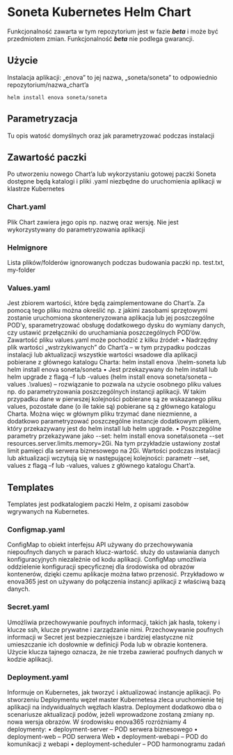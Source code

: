 # Soneta Kubernetes Helm Chart

Funkcjonalność zawarta w tym repozytorium jest w fazie ***beta*** i może być przedmiotem zmian. Funkcjonalność ***beta*** nie podlega gwarancji.

## Użycie
Instalacja aplikacji: „enova” to jej nazwa, „soneta/soneta” to odpowiednio repozytorium/nazwa_chart’a

```console
helm install enova soneta/soneta
```
## Parametryzacja

Tu opis watość domyślnych oraz jak parametryzować podczas instalacji

## Zawartość paczki

Po utworzeniu nowego Chart’a lub wykorzystaniu gotowej paczki Soneta dostępne będą katalogi i pliki .yaml niezbędne do uruchomienia aplikacji w klastrze Kubernetes
### Chart.yaml
Plik Chart zawiera jego opis np. nazwę oraz wersję. Nie jest wykorzystywany do parametryzowania aplikacji

### Helmignore
Lista plików/folderów ignorowanych podczas budowania paczki np. test.txt, my-folder

### Values.yaml 
Jest zbiorem wartości, które będą zaimplementowane do Chart’a. Za pomocą tego pliku można określić np. z jakimi zasobami sprzętowymi zostanie uruchomiona skonteneryzowana aplikacja lub jej poszczególne POD’y, sparametryzować obsługę dodatkowego dysku do wymiany danych, czy ustawić przełączniki do uruchamiania poszczególnych POD’ów.
Zawartość pliku values.yaml może pochodzić z kilku źródeł:
•	Nadrzędny plik wartości „wstrzykiwanych” do Chart’a – w tym przypadku podczas instalacji lub aktualizacji wszystkie wartości wsadowe dla aplikacji pobierane z głównego katalogu Charta: helm install enova .\helm-soneta lub helm install enova soneta/soneta
•	Jest przekazywany do helm install lub helm upgrade z flagą –f lub -values (helm install enova soneta/soneta –values .\values) – rozwiązanie to pozwala na użycie osobnego pliku values
np. do parametryzowania poszczególnych instancji aplikacji. W takim przypadku dane 
w pierwszej kolejności pobierane są ze wskazanego pliku values, pozostałe dane (o ile takie są) pobierane są z głównego katalogu Charta. Można więc w głównym pliku trzymać dane niezmienne, a dodatkowo parametryzować poszczególne instancje dodatkowym plikiem, który przekazywany jest do helm install lub helm upgrade.
•	Poszczególne parametry przekazywane jako --set: helm install enova soneta\soneta --set resources.server.limits.memory=2Gi. Na tym przykładzie ustawiony został limit pamięci dla serwera biznesowego na 2Gi. 
Wartości podczas instalacji lub aktualizacji wczytują się w następującej kolejności:  parametr --set, values z flagą –f lub -values, values z głównego katalogu Chart’a.
##	Templates
Templates jest podkatalogiem paczki Helm, z opisami zasobów wgrywanych na Kubernetes.

###	Configmap.yaml
ConfigMap to obiekt interfejsu API używany do przechowywania niepoufnych danych w parach klucz-wartość. służy do ustawiania danych konfiguracyjnych niezależnie od kodu aplikacji. ConfigMap umożliwia oddzielenie konfiguracji specyficznej dla środowiska od obrazów kontenerów, dzięki czemu aplikacje można łatwo przenosić. Przykładowo w enova365 jest on używany do połączenia instancji aplikacji z właściwą bazą danych. 

###	 Secret.yaml
Umożliwia przechowywanie poufnych informacji, takich jak hasła, tokeny i klucze ssh, klucze prywatne i zarządzanie nimi. Przechowywanie poufnych informacji w Secret jest bezpieczniejsze i bardziej elastyczne niż umieszczanie ich dosłownie w definicji Poda lub w obrazie kontenera. Użycie klucza tajnego oznacza, że nie trzeba zawierać poufnych danych w kodzie aplikacji.

###	Deployment.yaml
Informuje on Kubernetes, jak tworzyć i aktualizować instancje aplikacji. Po stworzeniu Deploymentu węzeł master Kubernetesa zleca uruchomienie tej aplikacji na indywidualnych węzłach klastra. Deployment dodatkowo dba o scenariusze aktualizacji podów, jeżeli wprowadzone zostaną zmiany np. nowa wersja obrazów. W środowisku enova365 rozróżniamy 4 deploymenty: 
•	deployment-server – POD serwera biznesowego
•	deployment-web – POD serwera Web
•	deployment-webapi – POD do komunikacji z webapi
•	deployment-scheduler – POD harmonogramu zadań